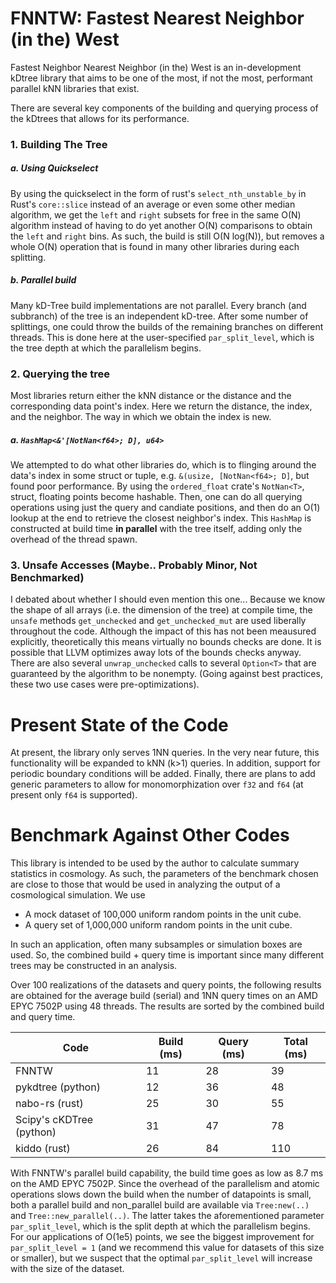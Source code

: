 # FNNTW: Fastest Nearest Neighbor (in the) West

Fastest Neighbor Nearest Neighbor (in the) West is an in-development kDtree library that aims to be one of the most, if not the most, performant parallel kNN libraries that exist.

There are several key components of the building and querying process of the kDtrees that allows for its performance.

### 1. Building The Tree
##### a. Using Quickselect
By using the quickselect in the form of rust's `select_nth_unstable_by` in Rust's `core::slice` instead of an average or even some other median algorithm, we get the `left` and `right` subsets for free in the same O(N) algorithm instead of having to do yet another O(N) comparisons to obtain the `left` and `right` bins. As such, the build is still O(N log(N)), but removes a whole O(N) operation that is found in many other libraries during each splitting.

##### b. Parallel build
Many kD-Tree build implementations are not parallel. Every branch (and subbranch) of the tree is an independent kD-tree. After some number of splittings, one could throw the builds of the remaining branches on different threads. This is done here at the user-specified `par_split_level`, which is the tree depth at which the parallelism begins.

### 2. Querying the tree
Most libraries return either the kNN distance or the distance and the corresponding data point's index. Here we return the distance, the index, and the neighbor. The way in which we obtain the index is new.
##### a. `HashMap<&'[NotNan<f64>; D], u64>`
We attempted to do what other libraries do, which is to flinging around the data's index in some struct or tuple, e.g. `&(usize, [NotNan<f64>; D]`, but found poor performance. By using the `ordered_float` crate's `NotNan<T>`, struct, floating points become hashable. Then, one can do all querying operations using just the query and candiate positions, and then do an O(1) lookup at the end to retrieve the closest neighbor's index. This `HashMap` is constructed at build time **in parallel** with the tree itself, adding only the overhead of the thread spawn.

### 3. Unsafe Accesses (Maybe.. Probably Minor, Not Benchmarked)
I debated about whether I should even mention this one... Because we know the shape of all arrays (i.e. the dimension of the tree) at compile time, the `unsafe` methods `get_unchecked` and `get_unchecked_mut` are used liberally throughout the code. Although the impact of this has not been meausured explicitly, theoretically this means virtually no bounds checks are done. It is possible that LLVM optimizes away lots of the bounds checks anyway. There are also several `unwrap_unchecked` calls to several `Option<T>` that are guaranteed by the algorithm to be nonempty. (Going against best practices, these two use cases were pre-optimizations).


# Present State of the Code
At present, the library only serves 1NN queries. In the very near future, this functionality will be expanded to kNN (k>1) queries. In addition, support for periodic boundary conditions will be added. Finally, there are plans to add generic parameters to allow for monomorphization over `f32` and `f64` (at present only `f64` is supported).


# Benchmark Against Other Codes
This library is intended to be used by the author to calculate summary statistics in cosmology. As such, the parameters of the benchmark chosen are close to those that would be used in analyzing the output of a cosmological simulation. We use 
 - A mock dataset of 100,000 uniform random points in the unit cube.
 - A query set of 1,000,000 uniform random points in the unit cube.

In such an application, often many subsamples or simulation boxes are used. So, the combined build + query time is important since many different trees may be constructed in an analysis.

Over 100 realizations of the datasets and query points, the following results are obtained for the average build (serial) and 1NN query times on an AMD EPYC 7502P using 48 threads. The results are sorted by the combined build and query time.

|  Code | Build (ms)| Query (ms) | Total (ms) |
|---|---|---|---|
| FNNTW| 11 | 28 | 39 |
| pykdtree (python)| 12 | 36 | 48  |
| nabo-rs (rust)| 25 | 30  | 55 |
| Scipy's cKDTree (python) | 31 | 47 | 78 |
| kiddo (rust)| 26 | 84 | 110 |

With FNNTW's parallel build capability, the build time goes as low as 8.7 ms on the AMD EPYC 7502P. Since the overhead of the parallelism and atomic operations slows down the build when the number of datapoints is small, both a parallel build and non_parallel build are available via `Tree:new(..)` and `Tree::new_parallel(..)`. The latter takes the aforementioned parameter `par_split_level`, which is the split depth at which the parallelism begins. For our applications of O(1e5) points, we see the biggest improvement for `par_split_level = 1` (and we recommend this value for datasets of this size or smaller), but we suspect that the optimal `par_split_level` will increase with the size of the dataset.
